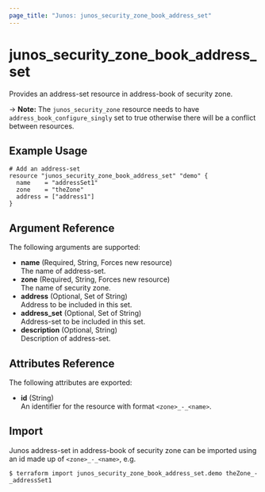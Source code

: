 ```yaml
---
page_title: "Junos: junos_security_zone_book_address_set"
---
```


# junos_security_zone_book_address_set

Provides an address-set resource in address-book of security zone.

-> **Note:** The `junos_security_zone` resource needs to have `address_book_configure_singly` set to
true otherwise there will be a conflict between resources.

## Example Usage

```hcl
# Add an address-set
resource "junos_security_zone_book_address_set" "demo" {
  name    = "addressSet1"
  zone    = "theZone"
  address = ["address1"]
}
```

## Argument Reference

The following arguments are supported:

- **name** (Required, String, Forces new resource)  
  The name of address-set.
- **zone** (Required, String, Forces new resource)  
  The name of security zone.
- **address** (Optional, Set of String)  
  Address to be included in this set.
- **address_set** (Optional, Set of String)  
  Address-set to be included in this set.
- **description** (Optional, String)  
  Description of address-set.

## Attributes Reference

The following attributes are exported:

- **id** (String)  
  An identifier for the resource with format `<zone>_-_<name>`.

## Import

Junos address-set in address-book of security zone can be imported using an id made up of
`<zone>_-_<name>`, e.g.

```shell
$ terraform import junos_security_zone_book_address_set.demo theZone_-_addressSet1
```
